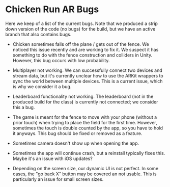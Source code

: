 # Chicken Run AR Bugs

Here we keep of a list of the current bugs. Note that we produced a strip down version of the code (no bugs) for the build, but we have an active branch that also contains bugs.

- Chicken sometimes falls off the plane / gets out of the fence. We noticed this issue recently and are working to fix it. We suspect it has something to do with the fence construction and colliders in Unity. However, this bug occurs with low probability.

- Multiplayer not working. We can successfully connect two devices and stream data, but it's currently unclear how to use the ARKit wrappers to sync the world between multiple devices. This is a current issue, which is why we consider it a bug.

- Leaderboard functionality not working. The leaderboard (not in the produced build for the class) is currently not connected; we consider this a bug.

- The game is meant for the fence to move with your phone (without a prior touch) when trying to place the field for the first time. However, sometimes the touch is double counted by the app, so you have to hold it anyways. This bug should be fixed or removed as a feature.

- Sometimes camera doesn't show up when opening the app.

- Sometimes the app will continue crash, but a reinstall typically fixes this. Maybe it's an issue with iOS updates?

- Depending on the screen size, our dynamic UI is not perfect. In some cases, the "go back X" button may be covered an not usable. This is particularly an issue for small screen sizes.
